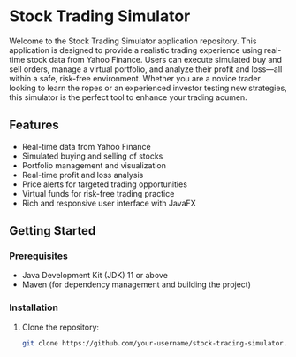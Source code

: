 # Stock Trading Simulator

Welcome to the Stock Trading Simulator application repository. This application is designed to provide a realistic trading experience using real-time stock data from Yahoo Finance. Users can execute simulated buy and sell orders, manage a virtual portfolio, and analyze their profit and loss—all within a safe, risk-free environment. Whether you are a novice trader looking to learn the ropes or an experienced investor testing new strategies, this simulator is the perfect tool to enhance your trading acumen.

## Features

- Real-time data from Yahoo Finance
- Simulated buying and selling of stocks
- Portfolio management and visualization
- Real-time profit and loss analysis
- Price alerts for targeted trading opportunities
- Virtual funds for risk-free trading practice
- Rich and responsive user interface with JavaFX

## Getting Started

### Prerequisites

- Java Development Kit (JDK) 11 or above
- Maven (for dependency management and building the project)

### Installation

1. Clone the repository:
   ```sh
   git clone https://github.com/your-username/stock-trading-simulator.git
